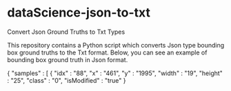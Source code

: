 # dataScience-json-to-txt
Convert Json Ground Truths to Txt Types

This repository contains a Python script which converts Json type bounding box ground truths to the Txt format. Below, you can see an example of bounding box ground truth in Json format.

{
 	 "samples" : [
 	{
 		"idx" : "88",
 		"x" : "461",
 		"y" : "1995",
 		"width" : "19",
 		"height" : "25",
 		"class" : "0",
 		"isModified" : "true"
 		}

